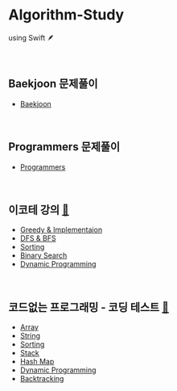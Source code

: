 # Algorithm-Study

  using Swift 🪶

<br>

## Baekjoon 문제풀이

- [Baekjoon](/BaekJoon/)

<br>

## Programmers 문제풀이 

- [Programmers](/programmers/)

<br>

## 이코테 강의 [🔗](https://www.youtube.com/playlist?list=PLRx0vPvlEmdAghTr5mXQxGpHjWqSz0dgC)

- [Greedy & Implementaion](/이코테/1_Greedy&Implementation.md)
- [DFS & BFS](/이코테/2_DFS&BFS.md)
- [Sorting](/이코테/3_Sotring.md)
- [Binary Search](/이코테/4_BinarySearch.md)
- [Dynamic Programming](/이코테/5_DynamicProgramming.md)

<br>

## 코드없는 프로그래밍 - 코딩 테스트 [🔗](https://www.youtube.com/@user-pw9fm4gc7e)

- [Array](/NoCodeProgram/1_Array.md)
- [String](/NoCodeProgram/2_String.md)
- [Sorting](/NoCodeProgram/3_Sorting.md)
- [Stack](/NoCodeProgram/4_Stack.md)
- [Hash Map](/NoCodeProgram/5_HashTable.md)
- [Dynamic Programming](/NoCodeProgram/6_DynamicProgramming.md)
- [Backtracking](/NoCodeProgram/7_Backtracking.md)